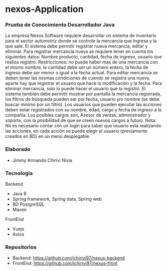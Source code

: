 # nexos-Application


### Prueba de Conocimiento Desarrollador Java
  La empresa Nexos Software requiere desarrollar un sistema de inventario para el sector
  automotriz donde se controle la mercancía que ingresa y la que sale. El sistema debe permitir
  registrar nueva mercancía, editar y eliminar.
  Para registrar mercancía nueva se requiere tener en cuenta los siguientes datos: Nombre
  producto, cantidad, fecha de ingreso, usuario que realiza registro. Restricciones: no puede haber
  mas de una mercancía con el mismo nombre, la cantidad debe ser un número entero, la fecha de
  ingreso debe ser menor o igual a la fecha actual.
  Para editar mercancía se deben tener las mismas condiciones de cuando se registra una nueva,
  aparte hay que registrar el usuario que hace la modificación y la fecha.
  Para eliminar mercancía, solo lo puede hacer el usuario que la registró.
  El sistema también debe permitir mostrar por pantalla la mercancía registrada, los filtros de
  búsqueda pueden ser por fecha, usuario y/o nombre (se debe buscar mínimo por un filtro).
  Los usuarios que pueden ejecutar las acciones deben estar registrados con su nombre, edad, cargo
  y fecha de ingreso a la compañía.
  Los posibles cargos son, Asesor de ventas, administrador y soporte, con la posibilidad de que se
  creen nuevos cargos a futuro.
Nota: No es necesario contar con un login para saber que usuario está realizando las acciones, en
cada acción se puede elegir el usuario (previamente creados en BD) en un menú desplegable.

### Elaborado
- Jimmy Armando Chirivi Nivia

### Tecnología

Backend

- Java 8
- Spring framework, Spring data, Spring web
- BD PostgreSQL
- Maven

FrontEnd
 - Vuejs
 - Axios

### Repositorios 

- Backend: https://github.com/jchirivi97/nexus-backend
- FrontEnd: https://github.com/jchirivi97/nexus-front
